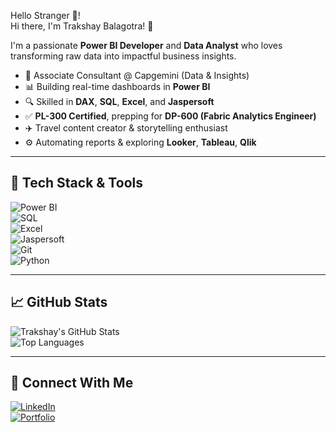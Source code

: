 Hello Stranger 👋!  
Hi there, I'm Trakshay Balagotra! 👋

I'm a passionate **Power BI Developer** and **Data Analyst** who loves transforming raw data into impactful business insights.

- 💼 Associate Consultant @ Capgemini (Data & Insights)  
- 📊 Building real-time dashboards in **Power BI**  
- 🔍 Skilled in **DAX**, **SQL**, **Excel**, and **Jaspersoft**  
- ✅ **PL-300 Certified**, prepping for **DP-600 (Fabric Analytics Engineer)**  
- ✈️ Travel content creator & storytelling enthusiast  
- ⚙️ Automating reports & exploring **Looker**, **Tableau**, **Qlik**

---

## 🧰 Tech Stack & Tools  
![Power BI](https://img.shields.io/badge/Power%20BI-F2C811?style=for-the-badge&logo=powerbi&logoColor=000)  
![SQL](https://img.shields.io/badge/SQL-4479A1?style=for-the-badge&logo=postgresql&logoColor=white)  
![Excel](https://img.shields.io/badge/Excel-217346?style=for-the-badge&logo=microsoft-excel&logoColor=white)  
![Jaspersoft](https://img.shields.io/badge/Jaspersoft-Tool-orange?style=for-the-badge)  
![Git](https://img.shields.io/badge/Git-F05032?style=for-the-badge&logo=git&logoColor=white)  
![Python](https://img.shields.io/badge/Python-3776AB?style=for-the-badge&logo=python&logoColor=white)  

---

## 📈 GitHub Stats  
![Trakshay's GitHub Stats](https://github-readme-stats.vercel.app/api?username=trakshay-tech&show_icons=true&theme=radical)  
![Top Languages](https://github-readme-stats.vercel.app/api/top-langs/?username=trakshay-tech&layout=compact&theme=radical)  

---

## 🔗 Connect With Me  
[![LinkedIn](https://img.shields.io/badge/LinkedIn-blue?style=for-the-badge&logo=linkedin&logoColor=white)](https://www.linkedin.com/in/trakshay-balagotra-ab9431187/)  
[![Portfolio](https://img.shields.io/badge/Portfolio-black?style=for-the-badge&logo=github&logoColor=white)](https://trakshay-tech.github.io/trakshay.github.io/)
